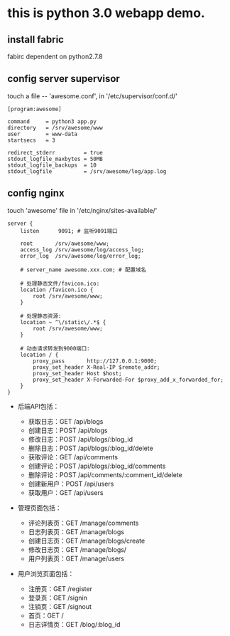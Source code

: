 # this is python 3.0 webapp demo.

## install fabric
fabirc dependent on python2.7.8

## config server supervisor
touch a file -- 'awesome.conf', in '/etc/supervisor/conf.d/'
```
[program:awesome]

command     = python3 app.py
directory   = /srv/awesome/www
user        = www-data
startsecs   = 3

redirect_stderr         = true
stdout_logfile_maxbytes = 50MB
stdout_logfile_backups  = 10
stdout_logfile          = /srv/awesome/log/app.log
```

## config nginx
touch 'awesome' file in '/etc/nginx/sites-available/'
```
server {
    listen      9091; # 监听9091端口

    root       /srv/awesome/www;
    access_log /srv/awesome/log/access_log;
    error_log  /srv/awesome/log/error_log;

    # server_name awesome.xxx.com; # 配置域名

    # 处理静态文件/favicon.ico:
    location /favicon.ico {
        root /srv/awesome/www;
    }

    # 处理静态资源:
    location ~ ^\/static\/.*$ {
        root /srv/awesome/www;
    }

    # 动态请求转发到9000端口:
    location / {
        proxy_pass       http://127.0.0.1:9000;
        proxy_set_header X-Real-IP $remote_addr;
        proxy_set_header Host $host;
        proxy_set_header X-Forwarded-For $proxy_add_x_forwarded_for;
    }
}
```

- 后端API包括：
    + 获取日志：GET /api/blogs
    + 创建日志：POST /api/blogs
    + 修改日志：POST /api/blogs/:blog_id
    + 删除日志：POST /api/blogs/:blog_id/delete
    + 获取评论：GET /api/comments
    + 创建评论：POST /api/blogs/:blog_id/comments
    + 删除评论：POST /api/comments/:comment_id/delete
    + 创建新用户：POST /api/users
    + 获取用户：GET /api/users

- 管理页面包括：
    + 评论列表页：GET /manage/comments
    + 日志列表页：GET /manage/blogs
    + 创建日志页：GET /manage/blogs/create
    + 修改日志页：GET /manage/blogs/
    + 用户列表页：GET /manage/users

- 用户浏览页面包括：
    + 注册页：GET /register
    + 登录页：GET /signin
    + 注销页：GET /signout
    + 首页：GET /
    + 日志详情页：GET /blog/:blog_id